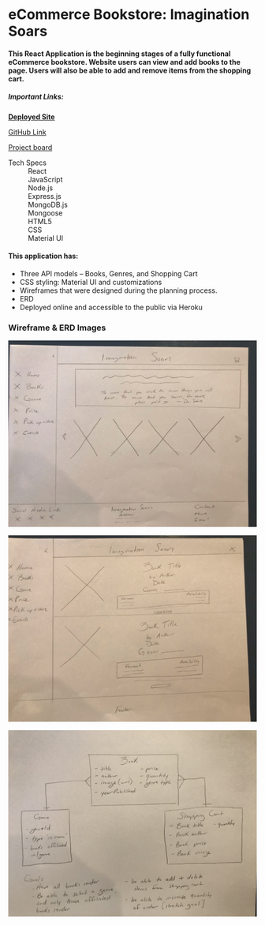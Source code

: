 # eCommerce Bookstore: Imagination Soars

#### This React Application is the beginning stages of a fully functional eCommerce bookstore. Website users can view and add books to the page. Users will also be able to add and remove items from the shopping cart. 

##### Important Links:
[**Deployed Site**](https://tranquil-hollows-36268.herokuapp.com/)

[GitHub Link](https://github.com/brittmagee/SEI23-Project3)

[Project board](https://github.com/brittmagee/SEI23-Project3/projects/1)

<dl>
  <dt>Tech Specs</dt>
    <dd>React</dd>
    <dd>JavaScript</dd>
    <dd>Node.js</dd>
    <dd>Express.js</dd>
    <dd>MongoDB.js</dd>
    <dd>Mongoose</dd>
    <dd>HTML5</dd>
    <dd>CSS</dd>
    <dd>Material UI</dd>
</dl>

#### This application has: 

* Three API models – Books, Genres, and Shopping Cart
* CSS styling: Material UI and customizations
* Wireframes that were designed during the planning process.
* ERD
* Deployed online and accessible to the public via Heroku

### Wireframe & ERD Images
![wireframe 1](./client/public/wireframe1.jpeg "Wireframe 1")

![wireframe 2](./client/public/wireframe2.jpeg "Wireframe 2")

![ERD](./client/public/erd.jpeg "ERD")
